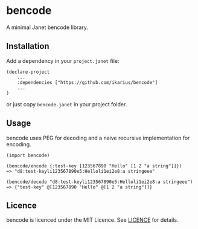 # bencode

A minimal Janet bencode library.

## Installation

Add a dependency in your `project.janet` file:

```
(declare-project
    ...
    :dependencies ["https://github.com/ikarius/bencode"]
    ...
)
```

or just copy `bencode.janet` in your project folder.

## Usage

bencode uses PEG for decoding and a naive recursive implementation for encoding.

```
(import bencode)

(bencode/encode {:test-key [123567890 "Hello" [1 2 "a string"]]})
=> "d8:test-keyli123567890e5:Helloli1ei2e8:a stringeee"

(bencode/decode "d8:test-keyli123567890e5:Helloli1ei2e8:a stringeee")
=> {"test-key" @[123567890 "Hello" @[1 2 "a string"]]}  

```

## Licence

bencode is licenced under the MIT Licence. See [LICENCE](LICENCE) for details.
